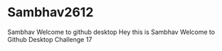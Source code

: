 # Sambhav2612
Sambhav
Welcome to github desktop
Hey this is Sambhav
Welcome to Github Desktop
 Challenge 17

